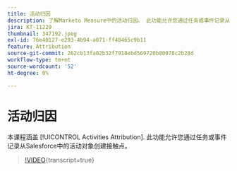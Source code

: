 ```yaml
---
title: 活动归因
description: 了解Marketo Measure中的活动归因。 此功能允许您通过任务或事件记录从Salesforce中的活动对象创建接触点。
jira: KT-11229
thumbnail: 347192.jpeg
exl-id: 76e40127-e293-4b94-a071-ff48465c9b11
feature: Attribution
source-git-commit: 262cb13fa02b32f7918ebd569720b80078c2b28d
workflow-type: tm+mt
source-wordcount: '52'
ht-degree: 0%

---
```


# 活动归因

本课程涵盖 [!UICONTROL Activities Attribution]. 此功能允许您通过任务或事件记录从Salesforce中的活动对象创建接触点。

>[!VIDEO](https://video.tv.adobe.com/v/347192/?learn=on){transcript=true}
